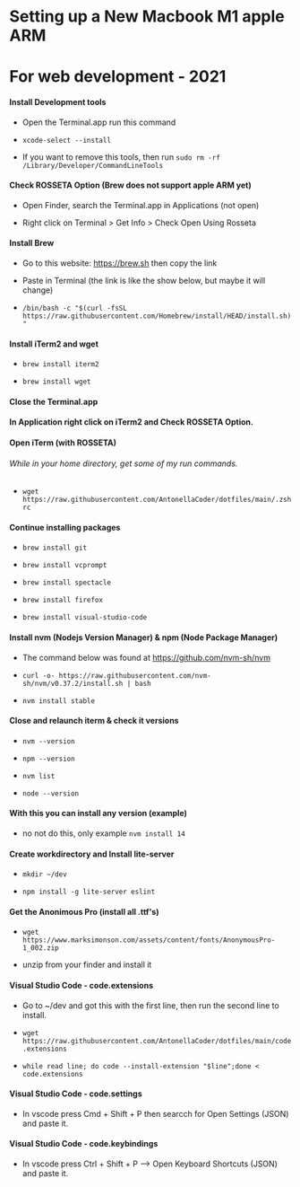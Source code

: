 # Setting up a New Macbook M1 apple ARM
# For web development - 2021

#### Install Development tools

* Open the Terminal.app run this command

* ``xcode-select --install``

* If you want to remove this tools, then run ``sudo rm -rf /Library/Developer/CommandLineTools``

#### Check ROSSETA Option (Brew does not support apple ARM yet)

* Open Finder, search the Terminal.app in Applications (not open)

* Right click on Terminal > Get Info > Check Open Using Rosseta

#### Install Brew

* Go to this website: https://brew.sh then copy the link

* Paste in Terminal (the link is like the show below, but maybe it will change)

* ``/bin/bash -c "$(curl -fsSL https://raw.githubusercontent.com/Homebrew/install/HEAD/install.sh)"``

#### Install iTerm2 and wget

* ``brew install iterm2``

* ``brew install wget``

#### Close the Terminal.app
#### In Application right click on iTerm2 and Check ROSSETA Option.
#### Open iTerm (with ROSSETA)

###### While in your home directory, get some of my run commands.

* ``wget https://raw.githubusercontent.com/AntonellaCoder/dotfiles/main/.zshrc``

#### Continue installing packages

* ``brew install git``

* ``brew install vcprompt``

* ``brew install spectacle``

* ``brew install firefox``

* ``brew install visual-studio-code``

#### Install nvm (Nodejs Version Manager) & npm (Node Package Manager)

* The command below was found at https://github.com/nvm-sh/nvm

* ``curl -o- https://raw.githubusercontent.com/nvm-sh/nvm/v0.37.2/install.sh | bash``

* ``nvm install stable``

#### Close and relaunch iterm & check it versions

* ``nvm --version``

* ``npm --version``

* ``nvm list``

* ``node --version``

#### With this you can install any version (example)

* no not do this, only example ``nvm install 14``

#### Create workdirectory and Install lite-server

* ``mkdir ~/dev``

* ``npm install -g lite-server eslint``

#### Get the Anonimous Pro (install all .ttf's)

* ``wget https://www.marksimonson.com/assets/content/fonts/AnonymousPro-1_002.zip``

* unzip from your finder and install it

#### Visual Studio Code - code.extensions

* Go to ~/dev and got this with the first line, then run the second line to install.

* ``wget https://raw.githubusercontent.com/AntonellaCoder/dotfiles/main/code.extensions``

* ``while read line; do code --install-extension "$line";done < code.extensions``

#### Visual Studio Code - code.settings

* In vscode press Cmd + Shift + P then searcch for Open Settings (JSON) and paste it.

#### Visual Studio Code - code.keybindings

* In vscode press Ctrl + Shift + P --> Open Keyboard Shortcuts (JSON) and paste it.

